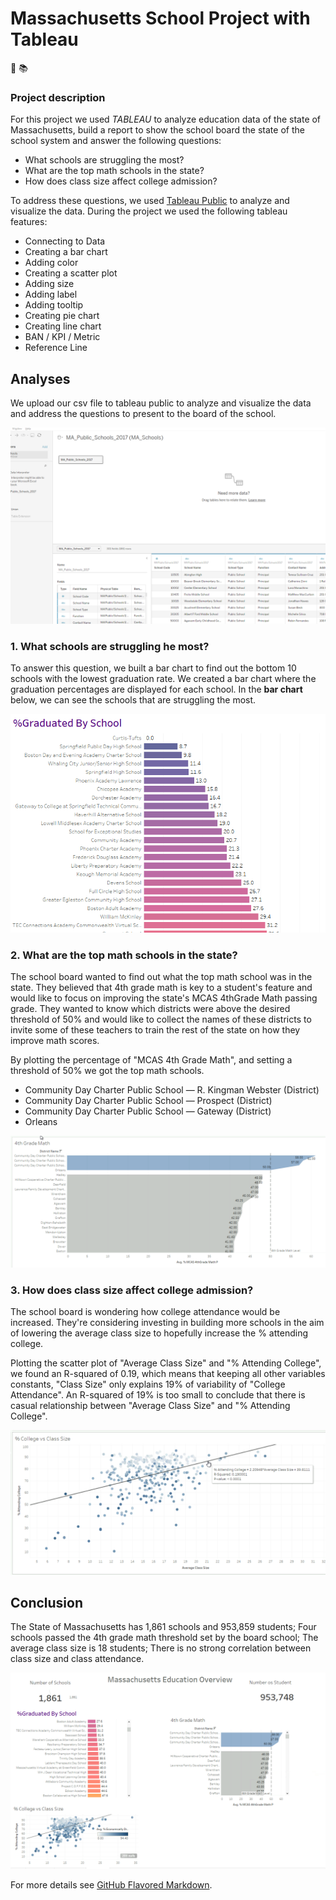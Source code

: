 # Massachusetts School Project with Tableau 
:school: :books:

### Project description

For this project we used *TABLEAU* to analyze education data of the state of Massachusetts, build a report to show the school board the state of the school system and answer the following questions:

* What schools are struggling the most?
* What are the top math schools in the state?
* How does class size affect college admission?

To address these questions, we used [Tableau Public](https://public.tableau.com/app/discover) to analyze and visualize the data. During the project we used the following tableau features:

-  Connecting to Data
-  Creating a bar chart
-  Adding color
-  Creating a scatter plot
-  Adding size
-  Adding label
-  Adding tooltip
-  Creating pie chart
-  Creating line chart
-  BAN / KPI / Metric
-  Reference Line

## Analyses

We upload our csv file to tableau public to analyze and visualize the data and address the questions to present to the board of the school.

<img src="images/projects/Mass_tableau/data.PNG?raw=true">

### 1\. What schools are struggling he most?

To answer this question, we built a bar chart to find out the bottom 10 schools with the lowest graduation rate. We created a bar chart where the graduation percentages are displayed for each school. In the **bar chart** below, we can see the schools that are struggling the most.

<img src="images/projects/Mass_tableau/bar_chart.PNG?raw=true">

### 2\. What are the top math schools in the state?

The school board wanted to find out what the top math school was in the state. They believed that 4th grade math is key to a student's feature and would like to focus on improving the state's MCAS 4thGrade Math passing grade. They wanted to know which districts were above the desired threshold of 50% and would like to collect the names of these districts to invite some of these teachers to train the rest of the state on how they improve math scores.

By plotting the percentage of "MCAS 4th Grade Math", and setting a threshold of 50% we got the top math schools.

- Community Day Charter Public School — R. Kingman Webster (District)
- Community Day Charter Public School — Prospect (District)
- Community Day Charter Public School — Gateway (District)
- Orleans

<img src="images/projects/Mass_tableau/math.PNG?raw=true">

### 3\. How does class size affect college admission?

 The school board is wondering how college attendance would be increased. They're considering investing in building more schools in the aim of lowering the average class size to hopefully increase the % attending college.

Plotting the scatter plot of "Average Class Size" and "% Attending College", we found an R-squared of 0.19, which means that keeping all other variables constants, "Class Size" only explains 19% of variability of "College Attendance". An R-squared of 19% is too small to conclude that there is casual relationship between "Average Class Size" and "% Attending College".

<img src="images/projects/Mass_tableau/scatter.PNG?raw=true">

## Conclusion

The State of Massachusetts has 1,861 schools and 953,859 students;
Four schools passed the 4th grade math threshold set by the board school;
The average class size is 18 students;
There is no strong correlation between class size and class attendance.

<img src="images/projects/Mass_tableau/dashboard.PNG?raw=true">


For more details see [GitHub Flavored Markdown](https://guides.github.com/features/mastering-markdown/).